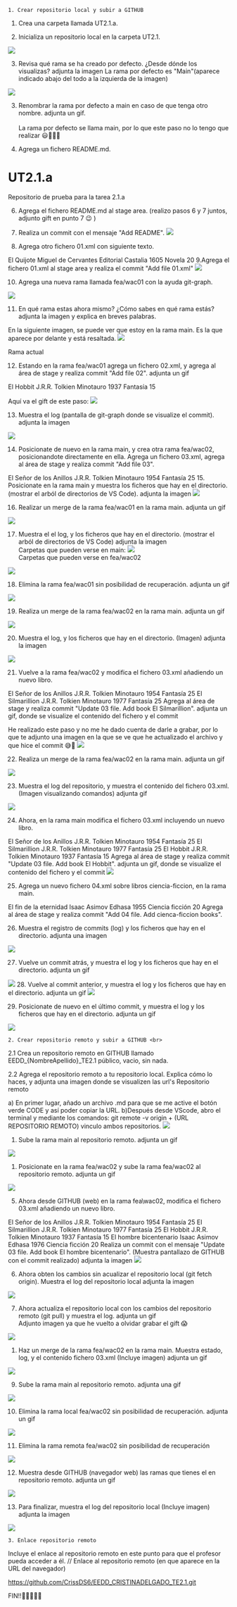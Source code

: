     1. Crear repositorio local y subir a GITHUB
1. Crea una carpeta llamada UT2.1.a.

2. Inicializa un repositorio local en la carpeta UT2.1.
<img src="img2.1.a/02.1.JPG">

3. Revisa qué rama se ha creado por defecto. ¿Desde dónde los visualizas? adjunta la imagen
La rama por defecto es "Main"(aparece indicado abajo del todo a la izquierda de la imagen)
<img src="img2.1.a/03.1.JPG">

3. Renombrar la rama por defecto a main en caso de que tenga otro nombre. adjunta un gif. <br><br>
   La rama por defecto se llama main, por lo que este paso no lo tengo que realizar :smiley::tada::tada::tada:


4. Agrega un fichero README.md.

# UT2.1.a

Repositorio de prueba para la tarea 2.1.a

6. Agrega el fichero README.md al stage area. (realizo pasos 6 y  7 juntos, adjunto gift en punto 7 :wink: )


7. Realiza un commit con el mensaje "Add README". <img src="img2.1.a/06_07.1.gif">


8. Agrega otro fichero 01.xml con siguiente texto.

<?xml version="1.0" encoding="UTF-8"?>
<libreria>
    <libro>
        <titulo>El Quijote</titulo>
        <autor>Miguel de Cervantes</autor>
        <editorial>Editorial Castalia</editorial>
        <fecha>1605</fecha>
        <genero>Novela</genero>
        <precio>20</precio>
    </libro>
</libreria>
9.Agrega el fichero 01.xml al stage area y realiza el commit "Add file 01.xml" 

<img src="img2.1.a/09.1.gif">


10.  Agrega una nueva rama llamada fea/wac01 con la ayuda git-graph. 
<img src="img2.1.a/10.1.gif">

11.  En qué rama estas ahora mismo? ¿Cómo sabes en qué rama estás? adjunta la imagen y explica en breves palabras.

En la siguiente imagen, se puede ver que estoy en la rama main. Es la que aparece por delante y está resaltada.
<img src="img2.1.a/11.1.JPG">

Rama actual

12. Estando en la rama fea/wac01 agrega un fichero 02.xml, y agrega al área de stage y realiza commit "Add file 02". adjunta un gif

<?xml version="1.0" encoding="UTF-8"?>
<libreria>
    <libro>
        <titulo>El Hobbit</titulo>
        <autor>J.R.R. Tolkien</autor>
        <editorial>Minotauro</editorial>
        <fecha>1937</fecha>
        <genero>Fantasía</genero>
        <precio>15</precio>
    </libro>
</libreria>

Aquí va el gift de este paso: 
<img src="img2.1.a/12.1.gif">

13. Muestra el log (pantalla de git-graph donde se visualize el commit). adjunta la imagen
<img src="img2.1.a/13.1.JPG">

14. Posicionate de nuevo en la rama main, y crea otra rama fea/wac02, posicionandote directamente en ella. Agrega un fichero 03.xml, agrega al área de stage y realiza commit "Add file 03".

<?xml version="1.0" encoding="UTF-8"?>
<libreria>
    <libro>
        <titulo>El Señor de los Anillos</titulo>
        <autor>J.R.R. Tolkien</autor>
        <editorial>Minotauro</editorial>
        <fecha>1954</fecha>
        <genero>Fantasía</genero>
        <precio>25</precio>
    </libro>
</libreria>
15. Posicionate en la rama main y muestra los ficheros que hay en el directorio. (mostrar el arból de directorios de VS Code). adjunta la imagen
<img src="img2.1.a/15.1.JPG">

16. Realizar un merge de la rama fea/wac01 en la rama main. adjunta un gif
<img src="img2.1.a/16.1.gif">


17. Muestra el el log, y los ficheros que hay en el directorio. (mostrar el arból de directorios de VS Code) adjunta la imagen <br>
Carpetas que pueden verse en main:
<img src="img2.1.a/17a.1.JPG"><br>
Carpetas que pueden verse en fea/wac02
<img src="img2.1.a/17b.1.JPG">


18.  Elimina la rama fea/wac01 sin posibilidad de recuperación. adjunta un gif
<img src="img2.1.a/18.1.gif">


19.  Realiza un merge de la rama fea/wac02 en la rama main. adjunta un gif
<img src="img2.1.a/19.1.gif">

20. Muestra el log, y los ficheros que hay en el directorio. (Imagen) adjunta la imagen 
<img src="img2.1.a/20.1.JPG">

21. Vuelve a la rama fea/wac02 y modifica el fichero 03.xml añadiendo un nuevo libro.

<?xml version="1.0" encoding="UTF-8"?>
<libreria>
    <libro>
        <titulo>El Señor de los Anillos</titulo>
        <autor>J.R.R. Tolkien</autor>
        <editorial>Minotauro</editorial>
        <fecha>1954</fecha>
        <genero>Fantasía</genero>
        <precio>25</precio>
    </libro>
    <libro>
        <titulo>El Silmarillion</titulo>
        <autor>J.R.R. Tolkien</autor>
        <editorial>Minotauro</editorial>
        <fecha>1977</fecha>
        <genero>Fantasía</genero>
        <precio>25</precio>
    </libro>
</libreria>
Agrega al área de stage y realiza commit "Update 03 file. Add book El Silmarillion".
adjunta un gif, donde se visualize el contenido del fichero y el commit

He realizado este paso y no me he dado cuenta de darle a grabar, por lo que te adjunto una imagen en la que se ve que he actualizado el archivo y que hice el commit :sweat_smile::pray:
<img src="img2.1.a/21.1.JPG">


22. Realiza un merge de la rama fea/wac02 en la rama main. adjunta un gif
<img src="img2.1.a/22.1.gif">


23. Muestra el log del repositorio, y muestra el contenido del fichero 03.xml. (Imagen visualizando comandos) adjunta gif 
<img src="img2.1.a/23.1.gif">


24. Ahora, en la rama main modifica el fichero 03.xml incluyendo un nuevo libro.

<?xml version="1.0" encoding="UTF-8"?>
<libreria>
    <libro>
        <titulo>El Señor de los Anillos</titulo>
        <autor>J.R.R. Tolkien</autor>
        <editorial>Minotauro</editorial>
        <fecha>1954</fecha>
        <genero>Fantasía</genero>
        <precio>25</precio>
    </libro>
    <libro>
        <titulo>El Silmarillion</titulo>
        <autor>J.R.R. Tolkien</autor>
        <editorial>Minotauro</editorial>
        <fecha>1977</fecha>
        <genero>Fantasía</genero>
        <precio>25</precio>
    </libro>
    <libro>
        <titulo>El Hobbit</titulo>
        <autor>J.R.R. Tolkien</autor>
        <editorial>Minotauro</editorial>
        <fecha>1937</fecha>
        <genero>Fantasía</genero>
        <precio>15</precio>
    </libro>
</libreria>
Agrega al área de stage y realiza commit "Update 03 file. Add book El Hobbit".
adjunta un gif, donde se visualize el contenido del fichero y el commit
<img src="img2.1.a/24.1.gif">


25. Agrega un nuevo fichero 04.xml sobre libros ciencia-ficcion, en la rama main.

<?xml version="1.0" encoding="UTF-8"?>
<libreria>
    <libro>
        <titulo>El fin de la eternidad</titulo>
        <autor>Isaac Asimov</autor>
        <editorial>Edhasa</editorial>
        <fecha>1955</fecha>
        <genero>Ciencia ficción</genero>
        <precio>20</precio>
    </libro>
</liberia>
Agrega al área de stage y realiza commit "Add 04 file. Add cienca-ficcion books".

26. Muestra el registro de commits (log) y los ficheros que hay en el directorio. adjunta una imagen
<img src="img2.1.a/26.1.JPG">

27. Vuelve un commit atrás, y muestra el log y los ficheros que hay en el directorio. adjunta un gif

<img src="img2.1.a/27.1.gif">
28. Vuelve al commit anterior, y muestra el log y los ficheros que hay en el directorio. adjunta un gif
<img src="img2.1.a/28.1.gif">

29. Posicionate de nuevo en el último commit, y muestra el log y los ficheros que hay en el directorio. adjunta un gif 
<img src="img2.1.a/29.1.gif">

    2. Crear repositorio remoto y subir a GITHUB <br>
   
2.1 Crea un repositorio remoto en GITHUB llamado EEDD_{NombreApellido}_TE2.1 público, vacio, sin nada.

2.2 Agrega el repositorio remoto a tu repositorio local. Explica cómo lo haces, y adjunta una imagen donde se visualizen las url's
Repositorio remoto

 a) En primer lugar, añado un archivo .md para que se me active el botón verde CODE y así poder copiar la URL.
 b)Después desde VScode, abro el terminal y mediante los comandos: git remote -v origin + (URL REPOSITORIO REMOTO) vinculo ambos repositorios. 
<img src="img2.1.a/02.2.JPG">
 
1. Sube la rama main al repositorio remoto. adjunta un gif
<img src="img2.1.a/03.2.gif">

1. Posicionate en la rama fea/wac02 y sube la rama fea/wac02 al repositorio remoto. adjunta un gif
<img src="img2.1.a/04.2.gif">

5. Ahora desde GITHUB (web) en la rama fea\wac02, modifica el fichero 03.xml añadiendo un nuevo libro.

<?xml version="1.0" encoding="UTF-8"?>
<libreria>
    <libro>
        <titulo>El Señor de los Anillos</titulo>
        <autor>J.R.R. Tolkien</autor>
        <editorial>Minotauro</editorial>
        <fecha>1954</fecha>
        <genero>Fantasía</genero>
        <precio>25</precio>
    </libro>
    <libro>
        <titulo>El Silmarillion</titulo>
        <autor>J.R.R. Tolkien</autor>
        <editorial>Minotauro</editorial>
        <fecha>1977</fecha>
        <genero>Fantasía</genero>
        <precio>25</precio>
    </libro>
    <libro>
        <titulo>El Hobbit</titulo>
        <autor>J.R.R. Tolkien</autor>
        <editorial>Minotauro</editorial>
        <fecha>1937</fecha>
        <genero>Fantasía</genero>
        <precio>15</precio>
    </libro>
    <libro>
        <titulo>El hombre bicentenario</titulo>
        <autor>Isaac Asimov</autor>
        <editorial>Edhasa</editorial>
        <fecha>1976</fecha>
        <genero>Ciencia ficción</genero>
        <precio>20</precio>
</libreria>
Realiza un commit con el mensaje "Update 03 file. Add book El hombre bicentenario". (Muestra pantallazo de GITHUB con el commit realizado) adjunta la imagen
<img src="img2.1.a/05.2.JPG">

6. Ahora obten los cambios sin acualizar el repositorio local (git fetch origin).
Muestra el log del repositorio local adjunta la imagen
<img src="img2.1.a/06.2.JPG">

7. Ahora actualiza el repositorio local con los cambios del repositorio remoto (git pull) y muestra el log. adjunta un gif <br>
   Adjunto imagen ya que he vuelto a olvidar grabar el gift :scream:
<img src="img2.1.a/07.2.jpg">

1. Haz un merge de la rama fea/wac02 en la rama main. Muestra estado, log, y el contenido fichero 03.xml (Incluye imagen) adjunta un gif
<img src="img2.1.a/08.2.gif">

9. Sube la rama main al repositorio remoto. adjunta una gif
<img src="img2.1.a/09.1.gif">


10. Elimina la rama local fea/wac02 sin posibilidad de recuperación. adjunta un gif
<img src="img2.1.a/10.2.gif">    


11. Elimina la rama remota fea/wac02 sin posibilidad de recuperación

<img src="img2.1.a/11.2.gif">

12. Muestra desde GITHUB (navegador web) las ramas que tienes el en repositorio remoto. adjunta un gif
<img src="img2.1.a/12.2.gif">

13. Para finalizar, muestra el log del repositorio local (Incluye imagen) adjunta la imagen
<img src="img2.1.a/13.2.JPG">

    3. Enlace repositorio remoto
Incluye el enlace al repositorio remoto en este punto para que el profesor pueda acceder a él.
 // Enlace al repositorio remoto (en que aparece en la URL del navegador)
 
 https://github.com/CrissDS6/EEDD_CRISTINADELGADO_TE2.1.git

 FIN!!:tada::confetti_ball::fireworks::dancer::smiley:
 
